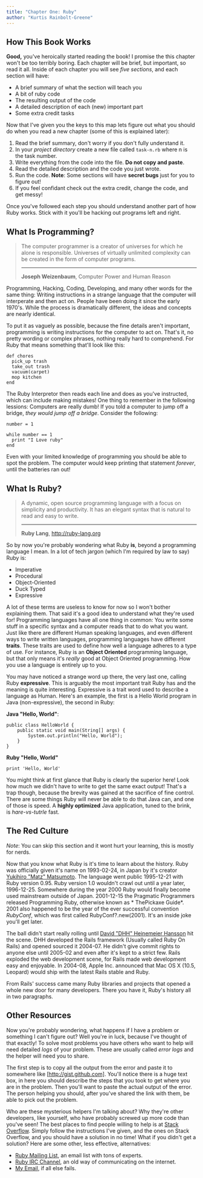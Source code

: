 ```yaml
---
title: "Chapter One: Ruby"
author: "Kurtis Rainbolt-Greene"
---
```



How This Book Works
-------------------

**Good,** you've heroically started reading the book!
I promise the this chapter won't be too terribly boring.
Each chapter will be brief, but important, so read it all.
Inside of each chapter you will see *five sections*, and each section will have:

* A brief summary of what the section will teach you
* A bit of ruby code
* The resulting output of the code
* A detailed description of each (new) important part
* Some extra credit tasks

Now that I've given you the keys to this map lets figure out what you should do when you read a new chapter (some of this is explained later):

1. Read the brief summary, don't worry if you don't fully understand it.
2. In your *project directory* create a new file called `task-n.rb` where n is the task number.
3. Write everything from the code into the file. **Do not copy and paste**.
4. Read the detailed description and the code you just wrote.
5. Run the code. **Note**: Some sections will have **secret bugs** just for you to figure out!
6. If you feel confidant check out the extra credit, change the code, and get messy!

Once you've followed each step you should understand another part of how Ruby works.
Stick with it you'll be hacking out programs left and right.


What Is Programming?
--------------------

> The computer programmer is a creator of universes for which he alone is responsible.
> Universes of virtually unlimited complexity can be created in the form of computer programs.
> - - -
> **Joseph Weizenbaum**, Computer Power and Human Reason

Programming, Hacking, Coding, Developing, and many other words for the same thing:
Writing instructions in a strange language that the computer will interperate and then act on.
People have been doing it since the early 1970's.
While the process is dramatically different, the ideas and concepts are nearly identical.

To put it as vaguely as possible, because the fine details aren't important, programming is writing instructions for the computer to act on.
That's it, no pretty wording or complex phrases, nothing really hard to comprehend.
For Ruby that means something that'll look like this:

~~~ language-ruby
def chores
  pick_up trash
  take_out trash
  vacuum(carpet)
  mop kitchen
end
~~~

The Ruby Interpretor then reads each line and does as you've instructed, which can include making mistakes!
One thing to remember in the following lessions: Computers are really dumb!
If you told a computer to jump off a bridge, *they would jump off a bridge*.
Consider the following:

~~~ language-ruby
number = 1

while number == 1
  print "I Love ruby"
end
~~~

Even with your limited knowledge of programming you should be able to spot the problem.
The computer would keep printing that statement *forever*, until the batteries ran out!


What Is Ruby?
-------------

> A dynamic, open source programming language with a focus on simplicity and productivity.
> It has an elegant syntax that is natural to read and easy to write.
> - - -
> **Ruby Lang**, http://ruby-lang.org

So by now you're probably wondering what Ruby **is**, beyond a programming language I mean.
In a lot of tech jargon (which I'm required by law to say) Ruby is:

* Imperative
* Procedural
* Object-Oriented
* Duck Typed
* Expressive

A lot of these terms are useless to know for now so I won't bother explaining them.
That said it's a good idea to understand what they're used for!
Programming languages have all one thing in common: You write some stuff in a specific syntax and a computer reads that to do what you want.
Just like there are different Human speaking languages, and even different ways to write written languages, programming languages have different **traits**.
These traits are used to define how well a language adheres to a type of use.
For instance, Ruby is an **Object Oriented** programming language, but that only means it's *really* good at Object Oriented programming.
How you use a language is entirely up to you.

You may have noticed a strange word up there, the very last one, calling Ruby **expressive**.
This is arguably the most important trait Ruby has and the meaning is quite interesting.
Expressive is a trait word used to describe a language as Human.
Here's an example, the first is a Hello World program in Java (non-expressive), the second in Ruby:

**Java "Hello, World"**:

~~~ language-java
public class HelloWorld {
    public static void main(String[] args) {
        System.out.println("Hello, World");
    }
}
~~~


**Ruby "Hello, World"**

~~~ language-ruby
print 'Hello, World'
~~~

You might think at first glance that Ruby is clearly the superior here!
Look how much we didn't have to write to get the same exact output!
That's a trap though, because the brevity was gained at the sacrifice of fine control.
There are some things Ruby will never be able to do that Java can, and one of those is speed.
A **highly optimized** Java application, tuned to the brink, is *hare-vs-tutrle* fast.


The Red Culture
---------------

*Note*: You can skip this section and it wont hurt your learning, this is mostly for nerds.

Now that you know what Ruby is it's time to learn about the history.
Ruby was officially given it's name on 1993-02-24, in Japan by it's creator [Yukihiro "Matz" Matsumoto](http://en.wikipedia.org/wiki/Yukihiro_Matsumoto).
The language went public 1995-12-21 with Ruby version 0.95.
Ruby version 1.0 wouldn't crawl out until a year later, 1996-12-25.
Somewhere during the year 2000 Ruby would finally become used mainstream outside of Japan.
2001-12-15 the Pragmatic Programmers released Programming Ruby, otherwise known as * ThePickaxe Guide*.
2001 also happened to be the year of the ever successful convention *RubyConf*, which was first called RubyConf?.new(2001).
It's an inside joke you'll get later.

The ball didn't start really rolling until [David "DHH" Heinemeier Hansson](http://en.wikipedia.org/wiki/David_Heinemeier_Hansson) hit the scene.
DHH developed the Rails framework (Usually called Ruby On Rails) and opened sourced it 2004-07.
He didn't give commit rights to anyone else until 2005-02 and even after it's kept to a strict few.
Rails exploded the web development scene, for Rails made web development easy and enjoyable.
In  2004-08, Apple Inc. announced that Mac OS X (10.5, Leopard) would ship with the latest Rails stable and Ruby.

From Rails' success came many Ruby libraries and projects that opened a whole new door for many developers.
There you have it, Ruby's history all in two paragraphs.


Other Resources
---------------

Now you're probably wondering, what happens if I have a problem or something I can't figure out?
Well you're in luck, because I've thought of that exactly!
To solve most problems you have others who want to help will need detailed *logs* of your problem.
These are usually called *error logs* and the helper will need you to share.

The first step is to copy all the output from the error and paste it to somewhere like [http://gist.github.com].
You'll notice there is a huge text box, in here you should describe the steps that you took to get where you are in the problem.
Then you'll want to paste the actual output of the error.
The person helping you should, after you've shared the link with them, be able to pick out the problem.

Who are these mysterious helpers I'm talking about?
Why they're other developers, like yourself, who have probably screwed up more code than you've seen!
The best places to find people willing to help is at [Stack Overflow](http://stackoverflow.com).
Simply follow the instructions I've given, and the ones on Stack Overflow, and you should have a solution in no time!
What if you didn't get a solution?
Here are some other, less effective, alternatives:

* [Ruby Mailing List](http://www.ruby-lang.org/en/community/mailing-lists/), an email list with tons of experts.
* [Ruby IRC Channel](http://irc.lc/freenode/ruby-lang/t4nk@@@), an old way of communicating on the internet.
* [My Email](mailto:kurtisrainboltgreene@gmail.com), if all else fails.

